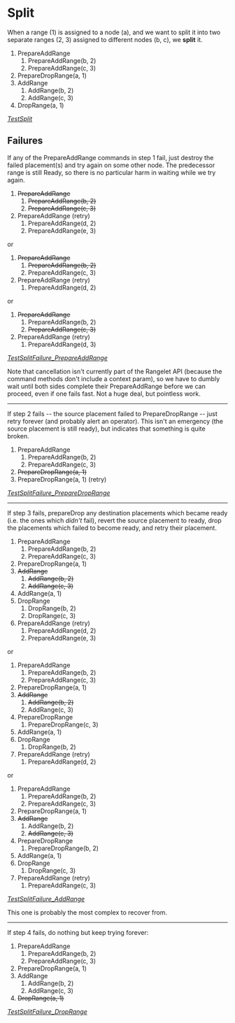 # Split

When a range (1) is assigned to a node (a), and we want to split it into two
separate ranges (2, 3) assigned to different nodes (b, c), we **split** it.

1. PrepareAddRange
   1. PrepareAddRange(b, 2)
   2. PrepareAddRange(c, 3)
2. PrepareDropRange(a, 1)
3. AddRange
   1. AddRange(b, 2)
   2. AddRange(c, 3)
4. DropRange(a, 1)

[_TestSplit_](https://cs.github.com/adammck/ranger?q=symbol%3ATestSplit)

## Failures

If any of the PrepareAddRange commands in step 1 fail, just destroy the failed
placement(s) and try again on some other node. The predecessor range is still
Ready, so there is no particular harm in waiting while we try again.

1. <strike>PrepareAddRange</strike>
   1. <strike>PrepareAddRange(b, 2)</strike>
   2. <strike>PrepareAddRange(c, 3)</strike>
1. PrepareAddRange (retry)
   1. PrepareAddRange(d, 2)
   2. PrepareAddRange(e, 3)

or

1. <strike>PrepareAddRange</strike>
   1. <strike>PrepareAddRange(b, 2)</strike>
   2. PrepareAddRange(c, 3)
2. PrepareAddRange (retry)
   1. PrepareAddRange(d, 2)

or

1. <strike>PrepareAddRange</strike>
   1. PrepareAddRange(b, 2)
   2. <strike>PrepareAddRange(c, 3)</strike>
2. PrepareAddRange (retry)
   1. PrepareAddRange(d, 3)

[_TestSplitFailure_PrepareAddRange_](https://cs.github.com/adammck/ranger?q=symbol%3ATestSplitFailure_PrepareAddRange)

Note that cancellation isn't currently part of the Rangelet API (because the
command methods don't include a context param), so we have to dumbly wait until
both sides complete their PrepareAddRange before we can proceed, even if one
fails fast. Not a huge deal, but pointless work.

---

If step 2 fails -- the source placement failed to PrepareDropRange -- just retry
forever (and probably alert an operator). This isn't an emergency (the source
placement is still ready), but indicates that something is quite broken.

1. PrepareAddRange
   1. PrepareAddRange(b, 2)
   2. PrepareAddRange(c, 3)
2. <strike>PrepareDropRange(a, 1)</strike>
3. PrepareDropRange(a, 1) (retry)


[_TestSplitFailure_PrepareDropRange_](https://cs.github.com/adammck/ranger?q=symbol%3ATestSplitFailure_PrepareDropRange)

---

If step 3 fails, prepareDrop any destination placements which became ready (i.e.
the ones which _didn't_ fail), revert the source placement to ready, drop the
placements which failed to become ready, and retry their placement.

1. PrepareAddRange
   1. PrepareAddRange(b, 2)
   2. PrepareAddRange(c, 3)
2. PrepareDropRange(a, 1)
3. <strike>AddRange</strike>
   1. <strike>AddRange(b, 2)</strike>
   2. <strike>AddRange(c, 3)</strike>
4. AddRange(a, 1)
5. DropRange
   1. DropRange(b, 2)
   2. DropRange(c, 3)
6. PrepareAddRange (retry)
   1. PrepareAddRange(d, 2)
   2. PrepareAddRange(e, 3)

or

1. PrepareAddRange
   1. PrepareAddRange(b, 2)
   2. PrepareAddRange(c, 3)
2. PrepareDropRange(a, 1)
3. <strike>AddRange</strike>
   1. <strike>AddRange(b, 2)</strike>
   2. AddRange(c, 3)
4. PrepareDropRange
   1. PrepareDropRange(c, 3)
5. AddRange(a, 1)
6. DropRange
   1. DropRange(b, 2)
7. PrepareAddRange (retry)
   1. PrepareAddRange(d, 2)

or

1. PrepareAddRange
   1. PrepareAddRange(b, 2)
   2. PrepareAddRange(c, 3)
2. PrepareDropRange(a, 1)
3. <strike>AddRange</strike>
   1. AddRange(b, 2)
   2. <strike>AddRange(c, 3)</strike>
4. PrepareDropRange
   1. PrepareDropRange(b, 2)
5. AddRange(a, 1)
6. DropRange
   1. DropRange(c, 3)
7. PrepareAddRange (retry)
   1. PrepareAddRange(c, 3)

[_TestSplitFailure_AddRange_](https://cs.github.com/adammck/ranger?q=symbol%3ATestSplitFailure_AddRange)

This one is probably the most complex to recover from.

---

If step 4 fails, do nothing but keep trying forever:

1. PrepareAddRange
   1. PrepareAddRange(b, 2)
   2. PrepareAddRange(c, 3)
2. PrepareDropRange(a, 1)
3. AddRange
   1. AddRange(b, 2)
   2. AddRange(c, 3)
4. <strike>DropRange(a, 1)</strike>

[_TestSplitFailure_DropRange_](https://cs.github.com/adammck/ranger?q=symbol%3ATestSplitFailure_DropRange)
